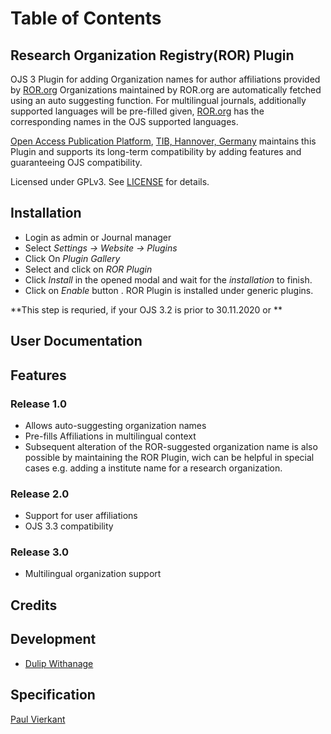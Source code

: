 # Table of Contents


## Research Organization Registry(ROR) Plugin

OJS 3 Plugin for adding  Organization names  for author affiliations provided by  [ROR.org](https://ror.org/)
Organizations maintained by ROR.org are automatically fetched using an auto suggesting function.
For multilingual journals, additionally supported languages will be pre-filled  given, [ROR.org](https://ror.org/) has the corresponding names in the OJS supported languages.

[Open Access Publication Platform](https://www.tib.eu/en/publishing-archiving/open-access/repositories/open-access-publication-platform), [TIB, Hannover, Germany](https://www.tib.eu/)  maintains  this Plugin and  supports its long-term compatibility by adding features and guaranteeing OJS compatibility.

Licensed under GPLv3. See [LICENSE](LICENSE) for details.

## Installation
* Login as admin or Journal manager
* Select _Settings -> Website -> Plugins_
* Click On _Plugin Gallery_
* Select and click on _ROR Plugin_
* Click _Install_ in the opened modal and wait for the _installation_ to finish.
*  Click on _Enable_ button . ROR Plugin is installed under generic plugins.

**This step is requried, if your OJS 3.2 is prior to 30.11.2020 or **



## User Documentation



## Features

### Release 1.0

* Allows auto-suggesting organization names
* Pre-fills  Affiliations in multilingual context
* Subsequent alteration of the ROR-suggested organization name is also possible by maintaining the ROR Plugin, wich can be helpful in special cases e.g. adding a institute name for a research organization.

### Release 2.0

* Support for user affiliations
* OJS 3.3 compatibility

### Release 3.0

* Multilingual organization support

## Credits

## Development
* [Dulip Withanage](https://www.github.com/withanage)

## Specification
  [Paul Vierkant](https://github.com/paulvierkant)



